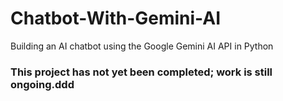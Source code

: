# Chatbot-With-Gemini-AI
Building an AI chatbot using the Google Gemini AI API in Python

### This project has not yet been completed; work is still ongoing.ddd
